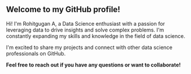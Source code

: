 ## Welcome to my GitHub profile!

Hi! I'm Rohitgugan A, a Data Science enthusiast with a passion for leveraging data to drive insights and solve complex problems. I'm constantly expanding my skills and knowledge in the field of data science.

I'm excited to share my projects and connect with other data science professionals on GitHub.

**Feel free to reach out if you have any questions or want to collaborate!**


